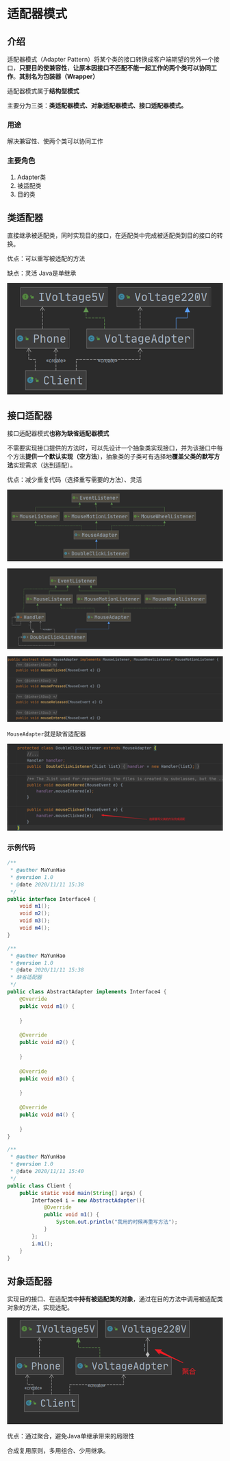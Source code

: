 # 适配器模式

## 介绍

适配器模式（Adapter Pattern）将某个类的接口转换成客户端期望的另外一个接口，**只要目的使兼容性**，**让原本因接口不匹配不能一起工作的两个类可以协同工作**。**其别名为包装器（Wrapper）**

适配器模式属于**结构型模式**

主要分为三类：**类适配器模式、对象适配器模式、接口适配器模式。**

### 用途

解决兼容性、使两个类可以协同工作

### 主要角色

1. Adapter类
2. 被适配类
3. 目的类



## 类适配器

直接继承被适配类，同时实现目的接口，在适配类中完成被适配类到目的接口的转换。

优点：可以重写被适配的方法

缺点：灵活  Java是单继承

![image-20201111153539434](imgs/适配器模式/image-20201111153539434.png)



## 接口适配器

接口适配器模式**也称为缺省适配器模式**

不需要实现接口提供的方法时，可以先设计一个抽象类实现接口，并为该接口中每个方法**提供一个默认实现（空方法**），抽象类的子类可有选择地**覆盖父类的默写方法**实现需求（达到适配）。

优点：减少重复代码（选择重写需要的方法）、灵活



![image-20201111160504897](imgs/适配器模式/image-20201111160504897.png)



![image-20201111160704818](imgs/适配器模式/image-20201111160704818.png)



![image-20201111160307921](imgs/适配器模式/image-20201111160307921.png)

`MouseAdapter`就是缺省适配器

![image-20201111160437784](imgs/适配器模式/image-20201111160437784.png)





### 示例代码

```java
/**
 * @author MaYunHao
 * @version 1.0
 * @date 2020/11/11 15:38
 */
public interface Interface4 {
    void m1();
    void m2();
    void m3();
    void m4();
}
```

```java
/**
 * @author MaYunHao
 * @version 1.0
 * @date 2020/11/11 15:38
 * 缺省适配器
 */
public class AbstractAdapter implements Interface4 {
    @Override
    public void m1() {

    }

    @Override
    public void m2() {

    }

    @Override
    public void m3() {

    }

    @Override
    public void m4() {

    }
}
```

```java
/**
 * @author MaYunHao
 * @version 1.0
 * @date 2020/11/11 15:40
 */
public class Client {
    public static void main(String[] args) {
        Interface4 i = new AbstractAdapter(){
            @Override
            public void m1() {
                System.out.println("我用的时候再重写方法");
            }
        };
        i.m1();
    }
}
```





## 对象适配器

实现目的接口、在适配类中**持有被适配类的对象**，通过在目的方法中调用被适配类对象的方法，实现适配。

![image-20201111154240281](imgs/适配器模式/image-20201111154240281.png)

优点：通过聚合，避免Java单继承带来的局限性

合成复用原则，多用组合、少用继承。


